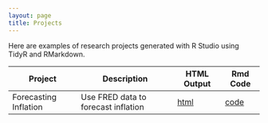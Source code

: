 ```yaml
---
layout: page
title: Projects
---
```


Here are examples of research projects generated with R Studio using TidyR and RMarkdown.

Project | Description | HTML Output | Rmd Code
--- | --- | --- | ---
Forecasting Inflation | Use FRED data to forecast inflation | [html](https://github.com/abigailtmorgan/Forecasting-Inflation) | [code](https://github.com/abigailtmorgan/Forecasting-Inflation)
